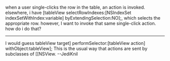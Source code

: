 when a user single-clicks the row in the table, an action is invoked.  elsewhere, i have     [tableView selectRowIndexes:[NSIndexSet indexSetWithIndex:variable] byExtendingSelection:NO];, which selects the appropriate row.  however, I want to invoke that same single-click action.  how do i do that?

----
I would guess     tableView target] performSelector:[tableView action] withObject:tableView]; This is the usual way that actions are sent by subclasses of [[NSView. --JediKnil
